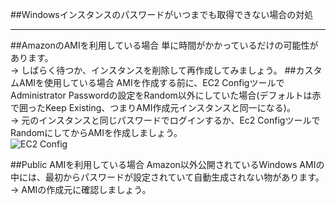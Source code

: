 ##Windowsインスタンスのパスワードがいつまでも取得できない場合の対処
***
##AmazonのAMIを利用している場合
単に時間がかかっているだけの可能性があります。  
→ しばらく待つか、インスタンスを削除して再作成してみましょう。
##カスタムAMIを使用している場合
AMIを作成する前に、EC2 ConfigツールでAdministrator Passwordの設定をRandom以外にしていた場合(デフォルトは赤で囲ったKeep Existing、つまりAMI作成元インスタンスと同一になる)。  
→ 元のインスタンスと同じパスワードでログインするか、Ec2 ConfigツールでRandomにしてからAMIを作成しましょう。  
![EC2 Config](http://awshacks.s3w.jp/windows_password_not_ready_1.png)

##Public AMIを利用している場合
Amazon以外公開されているWindows AMIの中には、最初からパスワードが設定されていて自動生成されない物があります。  
→ AMIの作成元に確認しましょう。
